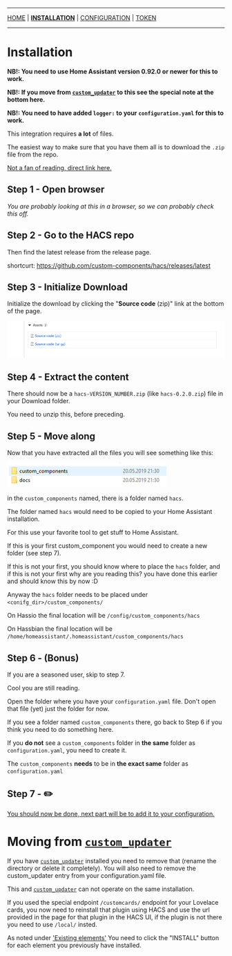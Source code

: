 ***

[HOME](/hacs/) | [**INSTALLATION**](/hacs/install) | [CONFIGURATION](/hacs/configure) | [TOKEN](/hacs/token)

***
# Installation

**NB!: You need to use Home Assistant version 0.92.0 or newer for this to work.**

**NB!: If you move from [`custom_updater`](https://github.com/custom-components/custom_updater) to this see the special note at the bottom here.**

**NB!: You need to have added `logger:` to your `configuration.yaml` for this to work.**

This integration requires **a lot** of files.

The easiest way to make sure that you have them all is to download the `.zip` file from the repo.

[Not a fan of reading, direct link here.](https://github.com/custom-components/hacs/archive/master.zip)

## Step 1 - Open browser

_You are probably looking at this in a browser, so we can probably check this off._

## Step 2 - Go to the HACS repo

Then find the latest release from the release page.

shortcurt: https://github.com/custom-components/hacs/releases/latest

## Step 3 - Initialize Download

Initialize the download by clicking the "**Source code** (zip)" link at the bottom of the page.

![install2](images/install2.png)

## Step 4 - Extract the content

There should now be a `hacs-VERSION_NUMBER.zip` (like `hacs-0.2.0.zip`) file in your Download folder.

You need to unzip this, before preceding.

## Step 5 - Move along

Now that you have extracted all the files you will see something like this:

![install3](images/install3.png)

in the `custom_components` named, there is a folder named `hacs`.


The folder named `hacs` would need to be copied to your Home Assistant installation.

For this use your favorite tool to get stuff to Home Assistant.

If this is your first custom_component you would need to create a new folder (see step 7).

If this is not your first, you should know where to place the `hacs` folder, and if this is not your first why are you reading this? you have done this earlier and should know this by now :D

Anyway the `hacs` folder needs to be placed under `<conifg_dir>/custom_components/`

On Hassio the final location will be `/config/custom_components/hacs`

On Hassbian the final location will be `/home/homeassistant/.homeassistant/custom_components/hacs`

## Step 6 - (Bonus)

If you are a seasoned user, skip to step 7.

Cool you are still reading.

Open the folder where you have your `configuration.yaml` file.
Don't open that file (yet) just the folder for now.

If you see a folder named `custom_components` there, go back to Step 6 if you think you need to do something here.

If you **do not** see a `custom_components` folder in **the same** folder as `configuration.yaml`, you need to create it.

The `custom_components` **needs** to be in **the exact same** folder as `configuration.yaml`

## Step 7 - ✏️

[You should now be done, next part will be to add it to your configuration.](https://custom-components.github.io/hacs/configure)


# Moving from [`custom_updater`](https://github.com/custom-components/custom_updater)

If you have [`custom_updater`](https://github.com/custom-components/custom_updater) installed you need to remove that (rename the directory or delete it completely). You will also need to remove the custom_updater entry from your configuration.yaml file.

This and [`custom_updater`](https://github.com/custom-components/custom_updater) can not operate on the same installation.

If you used the special endpoint `/customcards/` endpoint for your Lovelace cards, you now need to reinstall that plugin using HACS and use the url provided in the page for that plugin in the HACS UI, if the plugin is not there you need to use `/local/` insted.

As noted under ['Existing elements'](/hacs#existing-elements) You need to click the "INSTALL" button for each element you previously have installed.

